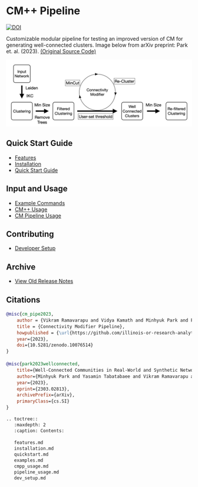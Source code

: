 # CM++ Pipeline

[![DOI](https://zenodo.org/badge/599799149.svg)](https://zenodo.org/doi/10.5281/zenodo.10076513)

Customizable modular pipeline for testing an improved version of CM for generating well-connected clusters. Image below from arXiv preprint: Park et. al. (2023). [(Original Source Code)](https://github.com/illinois-or-research-analytics/cm_pipeline/tree/main)

![cm_pipeline Overview](figures/cm_pp_overview.png)

## Quick Start Guide

- [Features](features.md)
- [Installation](installation.md)
- [Quick Start Guide](quickstart.md)

## Input and Usage

- [Example Commands](examples.md)
- [CM++ Usage](cmpp_usage.md)
- [CM Pipeline Usage](pipeline_usage.md)

## Contributing

- [Developer Setup](dev_setup.md)

## Archive

- [View Old Release Notes](https://github.com/illinois-or-research-analytics/cm_pipeline/releases)

## Citations

```bibtex
@misc{cm_pipe2023,
    author = {Vikram Ramavarapu and Vidya Kamath and Minhyuk Park and Fabio Ayres and George Chacko},
    title = {Connectivity Modifier Pipeline},
    howpublished = {\url{https://github.com/illinois-or-research-analytics/cm_pipeline}},
    year={2023},
    doi={10.5281/zenodo.10076514}
}

@misc{park2023wellconnected,
    title={Well-Connected Communities in Real-World and Synthetic Networks}, 
    author={Minhyuk Park and Yasamin Tabatabaee and Vikram Ramavarapu and Baqiao Liu and Vidya Kamath Pailodi and Rajiv Ramachandran and Dmitriy Korobskiy and Fabio Ayres and George Chacko and Tandy Warnow},
    year={2023},
    eprint={2303.02813},
    archivePrefix={arXiv},
    primaryClass={cs.SI}
}
```

```eval_rst
.. toctree::
   :maxdepth: 2
   :caption: Contents:

   features.md
   installation.md
   quickstart.md
   examples.md
   cmpp_usage.md
   pipeline_usage.md
   dev_setup.md
```
